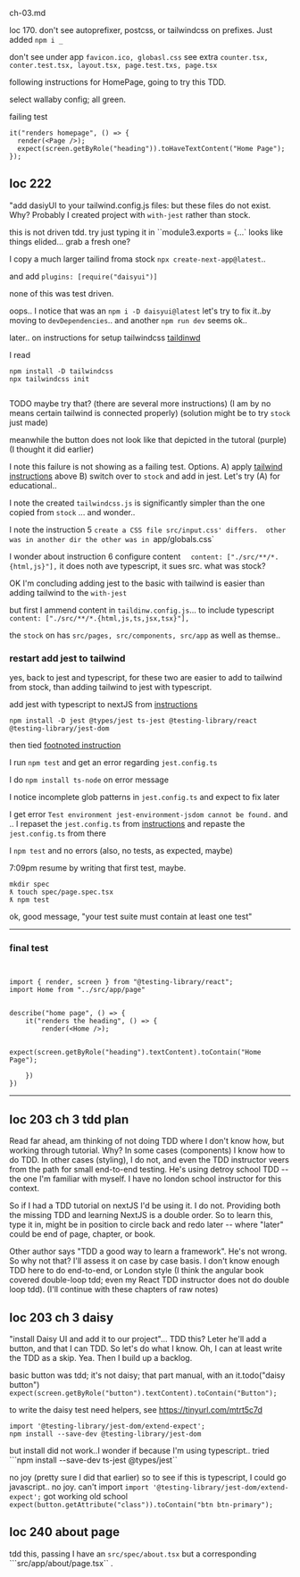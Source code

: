 ch-03.md

loc 170. don't see autoprefixer, postcss, or tailwindcss on prefixes. Just added `npm i _`

don't see under app `favicon.ico, globasl.css` 
see extra `counter.tsx, conter.test.tsx, layout.tsx, page.test.txs, page.tsx`

following instructions for HomePage, going to try this TDD.

select wallaby config; all green.

failing test
```
it("renders homepage", () => {
  render(<Page />);
  expect(screen.getByRole("heading")).toHaveTextContent("Home Page");
});
```

## loc 222

 "add dasiyUI to your tailwind.config.js files:
but these files do not exist. Why? Probably I created project with `with-jest` rather than stock.

this is not driven tdd.
try just typing it in ``module3.exports = {...` 
looks like things elided...
grab a fresh one?

I copy a much larger tailind froma stock `npx create-next-app@latest`..

and add `plugins: [require("daisyui")]`

none of this was test driven.


oops.. I notice that was an
`npm i -D daisyui@latest`
let's try to fix it..by moving to `devDependencies`..
and another `npm run dev`
seems ok..

later.. on instructions for setup tailwindcss 
[taildinwd](https://www.perplexity.ai/search/how-to-install-w241R03eQGWryS_uDHPQ5A)

I read
```
npm install -D tailwindcss
npx tailwindcss init


```

TODO maybe try that?
(there are several more instructions)
(I am by no means certain tailwind is connected properly)
(solution might be to try `stock` just made)

meanwhile the button does not look like that depicted in the tutoral (purple)
(I thought it did earlier)

I note this failure is not showing as a failing test.
Options. A) apply [tailwind instructions](https://www.perplexity.ai/search/how-to-install-w241R03eQGWryS_uDHPQ5A) above B) switch over to `stock` and add in jest.
Let's try (A) for educational..

I note the created `tailwindcss.js` is significantly simpler than the one copied from `stock` ... and wonder..

I note the instruction 5 `create a CSS file src/input.css' differs. 
other was in another dir the other was in `app/globals.css`

I wonder about instruction 6 configure content
`  content: ["./src/**/*.{html,js}"],`
it does noth ave typescript, it sues src. what was stock?


OK I'm concluding adding jest to the basic with tailwind is easier than adding tailwind to the `with-jest` 



but first I ammend content in `taildinw.config.js`...
to include typescript
  `content: ["./src/**/*.{html,js,ts,jsx,tsx}"],`

the `stock` on has `src/pages, src/components, src/app` as well as themse..

### restart add jest to tailwind
yes, back to jest and typescript, for these two are easier to add to tailwind from stock, than adding tailwind to jest with typescript.


add jest with typescript to nextJS from [instructions](https://www.perplexity.ai/search/how-to-add-4vND726QQlS7Q6JeTCVghQ)

`npm install -D jest @types/jest ts-jest @testing-library/react @testing-library/jest-dom`

then tied [footnoted instruction](https://nextjs.org/docs/app/building-your-application/testing/jest)

I run `npm test` and get an error regarding `jest.config.ts` 

I do `npm install ts-node` on error message

I notice incomplete glob patterns in `jest.config.ts` and expect to fix later

I get error `Test environment jest-environment-jsdom cannot be found.` 
and .. 
I repaset the `jest.config.ts` from [instructions](https://nextjs.org/docs/app/building-your-application/testing/jest) and repaste the `jest.config.ts` from there

I `npm test` and no errors (also, no tests, as expected, maybe)

7:09pm resume by writing that first test, maybe.

```
mkdir spec
ƛ touch spec/page.spec.tsx
ƛ npm test
```

ok, good message, "your test suite must contain at least one test"


----
### final test
```


import { render, screen } from "@testing-library/react";
import Home from "../src/app/page"


describe("home page", () => {
    it("renders the heading", () => {
        render(<Home />);

        expect(screen.getByRole("heading").textContent).toContain("Home Page");
        
    })
})
```

----
## loc 203 ch 3 tdd plan

Read far ahead, am thinking of not doing TDD where I don't know how, but working through tutorial. Why? In some cases (components) I know how to do TDD. In other cases (styling), I do not, and even the TDD instructor veers from the path for small end-to-end testing. He's using detroy school TDD -- the one I'm familiar with myself. I have no london school instructor for this context.

So if I had a TDD tutorial on nextJS I'd be using it. I do not. Providing both the missing TDD and learning NextJS is a double order. So to learn this, type it in, might be in position to circle back and redo later -- where "later" could be end of page, chapter, or book.

Other author says "TDD a good way to learn a framework". He's not wrong. So why not that? I'll assess it on  case by case basis. I don't know enough TDD here to do end-to-end, or London style (I think the angular book covered double-loop tdd; even my React TDD instructor does not do double loop tdd). (I'll continue with these chapters of raw notes)

## loc 203 ch 3 daisy

"install Daisy UI and add it to our project"... TDD this? Leter he'll add a button, and that I can TDD. So let's do what I know. Oh, I can at least write the TDD as a skip. Yea. Then I build up a backlog.

basic button was tdd; it's not daisy; that part manual, with an it.todo("daisy button")
```expect(screen.getByRole("button").textContent).toContain("Button");```

to write the daisy test need helpers, see https://tinyurl.com/mtrt5c7d

```
import '@testing-library/jest-dom/extend-expect';
npm install --save-dev @testing-library/jest-dom

```
but install did not work..I wonder if because I'm using typescript..
tried
```npm install --save-dev ts-jest @types/jest``

no joy (pretty sure I did that earlier)
so to see if this is typescript, I could go javascript..
no joy. can't import ```import '@testing-library/jest-dom/extend-expect';```
got working old school
```expect(button.getAttribute("class")).toContain("btn btn-primary");```

## loc 240 about page

tdd this, passing I have an ```src/spec/about.tsx``` but a corresponding ```src/app/about/page.tsx`` .